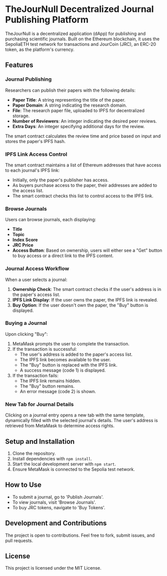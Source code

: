 # TheJourNull Decentralized Journal Publishing Platform

TheJourNull is a decentralized application (dApp) for publishing and purchasing scientific journals. Built on the Ethereum blockchain, it uses the SepoliaETH test network for transactions and JourCoin (JRC), an ERC-20 token, as the platform's currency.

## Features

### Journal Publishing

Researchers can publish their papers with the following details:

- **Paper Title**: A string representing the title of the paper.
- **Paper Domain**: A string indicating the research domain.
- **File**: The research paper file, uploaded to IPFS for decentralized storage.
- **Number of Reviewers**: An integer indicating the desired peer reviews.
- **Extra Days**: An integer specifying additional days for the review.

The smart contract calculates the review time and price based on input and stores the paper's IPFS hash.

### IPFS Link Access Control

The smart contract maintains a list of Ethereum addresses that have access to each journal's IPFS link:

- Initially, only the paper's publisher has access.
- As buyers purchase access to the paper, their addresses are added to the access list.
- The smart contract checks this list to control access to the IPFS link.

### Browse Journals

Users can browse journals, each displaying:

- **Title**
- **Topic**
- **Index Score**
- **JRC Price**
- **Access Button**: Based on ownership, users will either see a "Get" button to buy access or a direct link to the IPFS content.

### Journal Access Workflow

When a user selects a journal:

1. **Ownership Check**: The smart contract checks if the user's address is in the paper's access list.
2. **IPFS Link Display**: If the user owns the paper, the IPFS link is revealed.
3. **Buy Option**: If the user doesn't own the paper, the "Buy" button is displayed.

### Buying a Journal

Upon clicking "Buy":

1. MetaMask prompts the user to complete the transaction.
2. If the transaction is successful:
   - The user's address is added to the paper's access list.
   - The IPFS link becomes available to the user.
   - The "Buy" button is replaced with the IPFS link.
   - A success message (code 1) is displayed.
3. If the transaction fails:
   - The IPFS link remains hidden.
   - The "Buy" button remains.
   - An error message (code 2) is shown.

### New Tab for Journal Details

Clicking on a journal entry opens a new tab with the same template, dynamically filled with the selected journal's details. The user's address is retrieved from MetaMask to determine access rights.

## Setup and Installation

1. Clone the repository.
2. Install dependencies with `npm install`.
3. Start the local development server with `npm start`.
4. Ensure MetaMask is connected to the Sepolia test network.

## How to Use

- To submit a journal, go to 'Publish Journals'.
- To view journals, visit 'Browse Journals'. 
- To buy JRC tokens, navigate to 'Buy Tokens'.

## Development and Contributions

The project is open to contributions. Feel free to fork, submit issues, and pull requests.

## License

This project is licensed under the MIT License.